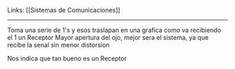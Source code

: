 Links: [[Sistemas de Comunicaciones]]
___

Toma una serie de 1's y esos traslapan en una grafica como va recibiendo el 1 un Receptor
Mayor apertura del ojo, mejor sera el sistema, ya que recibe la senal sin menor distorsion                                    

Nos indica que tan bueno es un Receptor